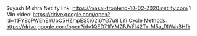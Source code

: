 ###
  Suyash Mishra
  Netlify link: https://masai-frontend-10-02-2020.netlify.com
  1 Min video: https://drive.google.com/open?id=1tFY8cPWEhEhUbO5HZmpES5i62I6YG7u8
  Lifi Cycle Methods: https://drive.google.com/open?id=1QED71fYMZFJVFl42Tx-M5a_RItWnBHfh
###
